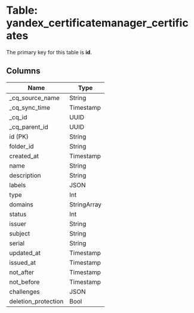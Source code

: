 # Table: yandex_certificatemanager_certificates



The primary key for this table is **id**.



## Columns
| Name          | Type          |
| ------------- | ------------- |
|_cq_source_name|String|
|_cq_sync_time|Timestamp|
|_cq_id|UUID|
|_cq_parent_id|UUID|
|id (PK)|String|
|folder_id|String|
|created_at|Timestamp|
|name|String|
|description|String|
|labels|JSON|
|type|Int|
|domains|StringArray|
|status|Int|
|issuer|String|
|subject|String|
|serial|String|
|updated_at|Timestamp|
|issued_at|Timestamp|
|not_after|Timestamp|
|not_before|Timestamp|
|challenges|JSON|
|deletion_protection|Bool|